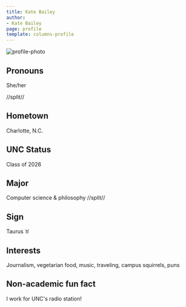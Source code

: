 ```yaml
---
title: Kate Bailey
author:
- Kate Bailey
page: profile
template: columns-profile
---
```


![profile-photo](../../../static/profile-photos/ktbailey.jpg)

## Pronouns
She/her

//split//

## Hometown
Charlotte, N.C.

## UNC Status
Class of 2026 

## Major
Computer science & philosophy
//split//

## Sign
Taurus ♉️

## Interests
Journalism, vegetarian food, music, traveling, campus squirrels, puns

## Non-academic fun fact
I work for UNC's radio station!